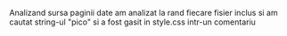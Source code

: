 Analizand sursa paginii date am analizat la rand fiecare fisier inclus si am cautat string-ul "pico" si a fost gasit in style.css intr-un comentariu